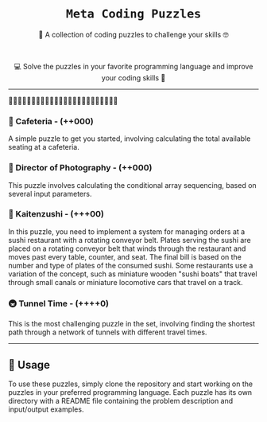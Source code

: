 <div align="center">
  <h1 style="font-family: Verdana, sans-serif;"><code>Meta Coding Puzzles</code></h1>

  <p>🧩 A collection of coding puzzles to challenge your skills 🤓</p>
</div>
  </br>

<p align="center">💻 Solve the puzzles in your favorite programming language and improve your coding skills 🚀</p>

---

🧩🧩🧩🧩🧩🧩🧩🧩🧩🧩🧩🧩🧩🧩🧩🧩🧩🧩🧩🧩🧩🧩🧩🧩

### 🍴 Cafeteria - (++000)

A simple puzzle to get you started, involving calculating the total available seating at a cafeteria.

### 📸 Director of Photography - (++000)

This puzzle involves calculating the conditional array sequencing, based on several input parameters.

### 🍣 Kaitenzushi - (+++00)

In this puzzle, you need to implement a system for managing orders at a sushi restaurant with a rotating conveyor belt. Plates serving the sushi are placed on a rotating conveyor belt that winds through the restaurant and moves past every table, counter, and seat. The final bill is based on the number and type of plates of the consumed sushi. Some restaurants use a variation of the concept, such as miniature wooden "sushi boats" that travel through small canals or miniature locomotive cars that travel on a track.

### 🚇 Tunnel Time - (++++0)

This is the most challenging puzzle in the set, involving finding the shortest path through a network of tunnels with different travel times.

---

## 🚀 Usage

To use these puzzles, simply clone the repository and start working on the puzzles in your preferred programming language. Each puzzle has its own directory with a README file containing the problem description and input/output examples.
